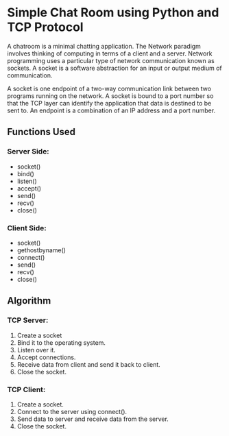 # Simple Chat Room using Python and TCP Protocol

A chatroom is a minimal chatting application. The Network paradigm involves thinking of computing in terms of a client and a server.
Network programming uses a particular type of network communication known as sockets. A socket is a software abstraction for an
input or output medium of communication.

A socket is one endpoint of a two-way communication link between two programs running on the network. A socket is bound to a port number so that the TCP layer can identify the application that data is destined to be sent to. An endpoint is a combination of an IP address and a port number.

## Functions Used

### Server Side:
- socket()
- bind()
- listen()
- accept()
- send()
- recv()
- close()

### Client Side:
- socket()
- gethostbyname()
- connect()
- send()
- recv()
- close()

## Algorithm

### TCP Server:
1. Create a socket
2. Bind it to the operating system.
3. Listen over it.
4. Accept connections.
5. Receive data from client and  send it back to client.
6. Close the socket.

### TCP Client:
1. Create a socket.
2. Connect to the server using connect().
3. Send data to server and receive data from the server.
4. Close the socket.
